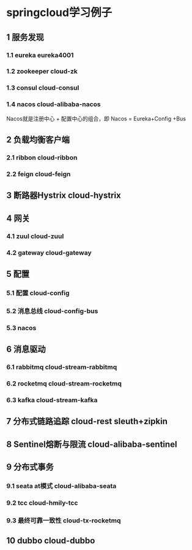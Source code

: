 # springcloud学习例子
## 1 服务发现
### 1.1 eureka  eureka4001
### 1.2 zookeeper cloud-zk
### 1.3 consul   cloud-consul
### 1.4 nacos   cloud-alibaba-nacos
Nacos就是注册中心 + 配置中心的组合，即 Nacos = Eureka+Config +Bus
## 2 负载均衡客户端
### 2.1 ribbon cloud-ribbon
### 2.2 feign  cloud-feign
## 3 断路器Hystrix cloud-hystrix
## 4 网关
### 4.1 zuul cloud-zuul
### 4.2 gateway cloud-gateway
## 5 配置
### 5.1 配置 cloud-config
### 5.2 消息总线 cloud-config-bus
### 5.3 nacos
## 6 消息驱动
### 6.1 rabbitmq cloud-stream-rabbitmq
### 6.2 rocketmq cloud-stream-rocketmq
### 6.3 kafka cloud-stream-kafka
## 7 分布式链路追踪 cloud-rest sleuth+zipkin
## 8 Sentinel熔断与限流 cloud-alibaba-sentinel
## 9 分布式事务
### 9.1 seata at模式 cloud-alibaba-seata
### 9.2 tcc cloud-hmily-tcc
### 9.3 最终可靠一致性 cloud-tx-rocketmq
## 10 dubbo cloud-dubbo